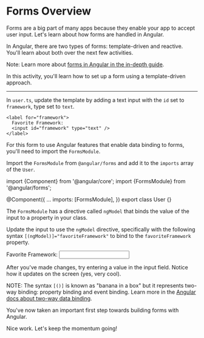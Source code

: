 # Forms Overview

Forms are a big part of many apps because they enable your app to accept user input. Let's learn about how forms are handled in Angular.

In Angular, there are two types of forms: template-driven and reactive. You'll learn about both over the next few activities.

Note: Learn more about [forms in Angular in the in-depth guide](/guide/forms).

In this activity, you'll learn how to set up a form using a template-driven approach.

<hr>

<docs-workflow>

<docs-step title="Create an input field">

In `user.ts`, update the template by adding a text input with the `id` set to `framework`, type set to `text`.

```angular-html
<label for="framework">
  Favorite Framework:
  <input id="framework" type="text" />
</label>
```

</docs-step>

<docs-step title="Import `FormsModule`">

For this form to use Angular features that enable data binding to forms, you'll need to import the `FormsModule`.

Import the `FormsModule` from `@angular/forms` and add it to the `imports` array of the `User`.

<docs-code language="ts" highlight="[2, 7]">
import {Component} from '@angular/core';
import {FormsModule} from '@angular/forms';

@Component({
...
imports: [FormsModule],
})
export class User {}
</docs-code>

</docs-step>

<docs-step title="Add binding to the value of the input">

The `FormsModule` has a directive called `ngModel` that binds the value of the input to a property in your class.

Update the input to use the `ngModel` directive, specifically with the following syntax `[(ngModel)]="favoriteFramework"` to bind to the `favoriteFramework` property.

<docs-code language="html" highlight="[3]">
<label for="framework">
  Favorite Framework:
  <input id="framework" type="text" [(ngModel)]="favoriteFramework" />
</label>
</docs-code>

After you've made changes, try entering a value in the input field. Notice how it updates on the screen (yes, very cool).

NOTE: The syntax `[()]` is known as "banana in a box" but it represents two-way binding: property binding and event binding. Learn more in the [Angular docs about two-way data binding](guide/templates/two-way-binding).

</docs-step>

</docs-workflow>

You've now taken an important first step towards building forms with Angular.

Nice work. Let's keep the momentum going!
